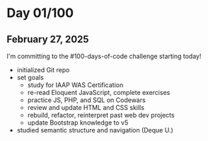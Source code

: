 # Day 01/100
## February 27, 2025

I'm committing to the \#100-days-of-code challenge starting today!

- initialized Git repo
- set goals
    - study for IAAP WAS Certification
    - re-read Eloquent JavaScript, complete exercises
    - practice JS, PHP, and SQL on Codewars
    - review and update HTML and CSS skills
    - rebuild, refactor, reinterpret past web dev projects
    - update Bootstrap knowledge to v5
- studied semantic structure and navigation (Deque U.)